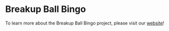 # Breakup Ball Bingo

To learn more about the Breakup Ball Bingo project, please visit our [website](https://matthewd0123.github.io/breakup-ball-bingo/)!
